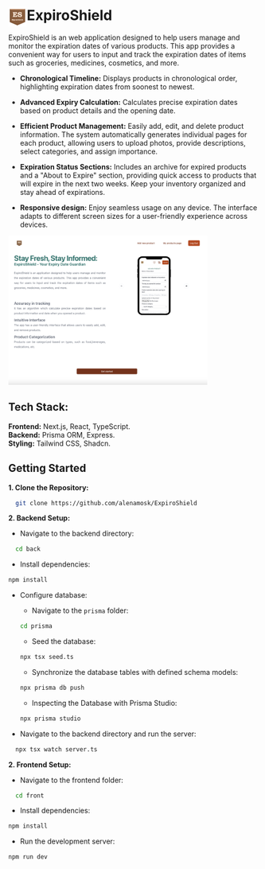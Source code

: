 # <img src="front/public/logoES.png" align="left" width="37" height="40"/> ExpiroShield

ExpiroShield is an web application designed to help users manage and monitor the expiration dates of various products. This app provides a convenient way for users to input and track the expiration dates of items such as groceries, medicines, cosmetics, and more.

- **Chronological Timeline:** Displays products in chronological order, highlighting expiration dates from soonest to newest.

- **Advanced Expiry Calculation:** Calculates precise expiration dates based on product details and the opening date.

- **Efficient Product Management:** Easily add, edit, and delete product information. The system automatically generates individual pages for each product, allowing users to upload photos, provide descriptions, select categories, and assign importance.

- **Expiration Status Sections:** Includes an archive for expired products and a "About to Expire" section, providing quick access to products that will expire in the next two weeks. Keep your inventory organized and stay ahead of expirations.

- **Responsive design:** Enjoy seamless usage on any device. The interface adapts to different screen sizes for a user-friendly experience across devices.

<img src="front/public/home-page.png" style="width: 400px; height: 300px;">

## Tech Stack:

**Frontend:** Next.js, React, TypeScript.<br>
**Backend:** Prisma ORM, Express. <br>
**Styling:** Tailwind CSS, Shadcn.

## Getting Started

**1. Clone the Repository:**

```bash
  git clone https://github.com/alenamosk/ExpiroShield
```

**2. Backend Setup:**

- Navigate to the backend directory:

```bash
  cd back
```

- Install dependencies:

```bash
npm install
```

- Configure database:

  - Navigate to the `prisma` folder:

  ```bash
  cd prisma
  ```

  - Seed the database:

  ```bash
  npx tsx seed.ts
  ```

  - Synchronize the database tables with defined schema models:

  ```bash
  npx prisma db push
  ```

  - Inspecting the Database with Prisma Studio:

  ```bash
  npx prisma studio
  ```

- Navigate to the backend directory and run the server:

```bash
  npx tsx watch server.ts
```

**2. Frontend Setup:**

- Navigate to the frontend folder:

```bash
  cd front
```

- Install dependencies:

```bash
npm install
```

- Run the development server:

```bash
npm run dev
```
